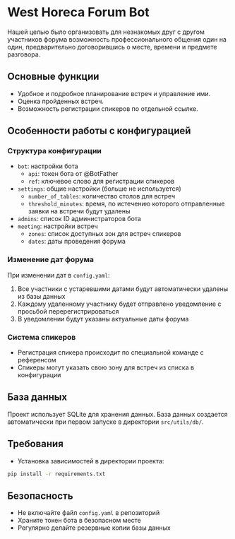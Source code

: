 # West Horeca Forum Bot

Нашей целью было организовать для незнакомых друг с другом участников форума возможность профессионального общения один на один, предварительно договорившись о месте, времени и предмете разговора.

## Основные функции
- Удобное и подробное планирование встреч и управление ими.
- Оценка пройденных встреч.
- Возможность регистрации спикеров по отдельной ссылке.

## Особенности работы с конфигурацией

### Структура конфигурации
- `bot`: настройки бота
  - `api`: токен бота от @BotFather
  - `ref`: ключевое слово для регистрации спикеров
- `settings`: общие настройки (больше не используется)
  - `number_of_tables`: количество столов для встреч
  - `threshold_minutes`: время, по истечению которого отправленные заявки на встречи будут удалены
- `admins`: список ID администраторов бота
- `meeting`: настройки встреч
  - `zones`: список доступных зон для встреч спикеров
  - `dates`: даты проведения форума

### Изменение дат форума
При изменении дат в `config.yaml`:
1. Все участники с устаревшими датами будут автоматически удалены из базы данных
2. Каждому удаленному участнику будет отправлено уведомление с просьбой перерегистрироваться
3. В уведомлении будут указаны актуальные даты форума

### Система спикеров
- Регистрация спикера происходит по специальной команде с референсом
- Спикеры могут указать свою зону для встреч из списка в конфигурации

## База данных
Проект использует SQLite для хранения данных. База данных создается автоматически при первом запуске в директории `src/utils/db/`.

## Требования
- Установка зависимостей в директории проекта:
```bash
pip install -r requirements.txt
```

## Безопасность
- Не включайте файл `config.yaml` в репозиторий
- Храните токен бота в безопасном месте
- Регулярно делайте резервные копии базы данных

